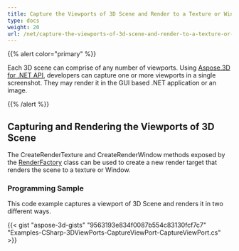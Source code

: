 ```yaml
---
title: Capture the Viewports of 3D Scene and Render to a Texture or Window
type: docs
weight: 20
url: /net/capture-the-viewports-of-3d-scene-and-render-to-a-texture-or-window/
---
```


{{% alert color="primary" %}}

Each 3D scene can comprise of any number of viewports. Using [Aspose.3D for .NET API](https://products.aspose.com/3d/net/), developers can capture one or more viewports in a single screenshot. They may render it in the GUI based .NET application or an image.

{{% /alert %}}
## **Capturing and Rendering the Viewports of 3D Scene**
The CreateRenderTexture and CreateRenderWindow methods exposed by the [RenderFactory](https://apireference.aspose.com/3d/net/aspose.threed.render/renderfactory) class can be used to create a new render target that renders the scene to a texture or Window.
### **Programming Sample**
This code example captures a viewport of 3D Scene and renders it in two different ways.

{{< gist "aspose-3d-gists" "9563193e834f0087b554c83130fcf7c7" "Examples-CSharp-3DViewPorts-CaptureViewPort-CaptureViewPort.cs" >}}
